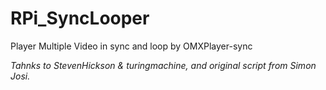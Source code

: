 # RPi_SyncLooper
Player Multiple Video in sync and loop by OMXPlayer-sync 




*Tahnks to StevenHickson & turingmachine, and original script from Simon Josi.*
